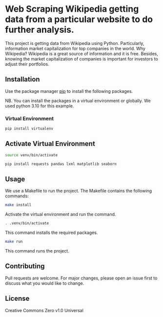 # Web Scraping Wikipedia getting data from a particular website to do further analysis.   
This project is getting data from Wikipedia using Python. Particularly, information market capitalization for top companies in the world. Why Wikipedia? Wikipedia is a great source of information and it is free. Besides,
knowing the market capitalization of companies is important for investors to adjust their portfolios.


## Installation
Use the package manager [pip](https://pip.pypa.io/en/stable/) to install the following packages.

NB. You can install the packages in a virtual environment or globally. We used python 3.10 for this example.

### Virtual Environment

```bash
pip install virtualenv
```
## Activate Virtual Environment

```bash
source venv/bin/activate
```

```bash
pip install requests pandas lxml matplotlib seaborn
```

## Usage
We use a Makefile to run the project. The Makefile contains the following commands:

```bash
make install
```
Activate the virtual environment and run the command.

```bash
. .venv/bin/activate
```

This command installs the required packages.

```bash
make run
```
This command runs the project.


## Contributing
Pull requests are welcome. For major changes, please open an issue first to discuss what you would like to change.

## License
Creative Commons Zero v1.0 Universal

